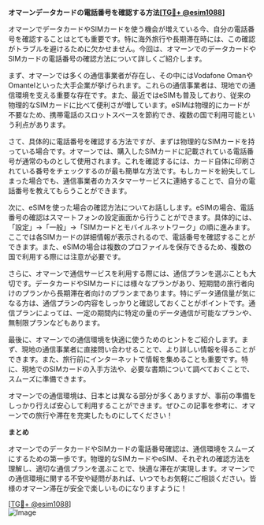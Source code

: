 **オマーンデータカードの電話番号を確認する方法[[TG💪+ @esim1088](https://t.me/s/esim1088)]**

オマーンでデータカードやSIMカードを使う機会が増えている今、自分の電話番号を確認することはとても重要です。特に海外旅行や長期滞在時には、この確認がトラブルを避けるために欠かせません。今回は、オマーンでのデータカードやSIMカードの電話番号の確認方法について詳しくご紹介します。

まず、オマーンでは多くの通信事業者が存在し、その中にはVodafone OmanやOmantelといった大手企業が挙げられます。これらの通信事業者は、現地での通信環境を支える重要な存在です。また、最近ではeSIMも普及しており、従来の物理的なSIMカードに比べて便利さが増しています。eSIMは物理的にカードが不要なため、携帯電話のスロットスペースを節約でき、複数の国で利用可能という利点があります。

さて、具体的に電話番号を確認する方法ですが、まずは物理的なSIMカードを持っている場合です。オマーンでは、購入したSIMカードに記載されている電話番号が通常のものとして使用されます。これを確認するには、カード自体に印刷されている番号をチェックするのが最も簡単な方法です。もしカードを紛失してしまった場合でも、通信事業者のカスタマーサービスに連絡することで、自分の電話番号を教えてもらうことができます。

次に、eSIMを使った場合の確認方法についてお話しします。eSIMの場合、電話番号の確認はスマートフォンの設定画面から行うことができます。具体的には、「設定」→「一般」→「SIMカードとモバイルネットワーク」の順に進みます。ここでは各SIMカードの詳細情報が表示されるので、電話番号を確認することができます。また、eSIMの場合は複数のプロファイルを保存できるため、複数の国で利用する際には注意が必要です。

さらに、オマーンで通信サービスを利用する際には、通信プランを選ぶことも大切です。データカードやSIMカードには様々なプランがあり、短期間の旅行者向けのプランから長期滞在者向けのプランまであります。特にデータ通信量が気になる方は、通信プランの内容をしっかりと確認しておくことがポイントです。通信プランによっては、一定の期間内に特定の量のデータ通信が可能なプランや、無制限プランなどもあります。

最後に、オマーンでの通信環境を快適に使うためのヒントをご紹介します。まず、現地の通信事業者に直接問い合わせることで、より詳しい情報を得ることができます。また、旅行前にインターネットで情報を集めることも重要です。特に、現地でのSIMカードの入手方法や、必要な書類について調べておくことで、スムーズに準備できます。

オマーンでの通信環境は、日本とは異なる部分が多くありますが、事前の準備をしっかり行えば安心して利用することができます。ぜひこの記事を参考に、オマーンでの旅行や滞在を充実したものにしてください！

**まとめ**

オマーンでのデータカードやSIMカードの電話番号確認は、通信環境をスムーズにするための第一歩です。物理的なSIMカードやeSIM、それぞれの確認方法を理解し、適切な通信プランを選ぶことで、快適な滞在が実現します。オマーンでの通信環境に関する不安や疑問があれば、いつでもお気軽にご相談ください。皆様のオマーン滞在が安全で楽しいものになりますように！

[[TG💪+ @esim1088](https://t.me/s/esim1088)]  
![Image](https://i.postimg.cc/Y0z9fWf4/image.png)